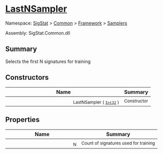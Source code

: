 # [LastNSampler](./LastNSampler.md)

Namespace: [SigStat]() > [Common](./../../README.md) > [Framework]() > [Samplers](./README.md)

Assembly: SigStat.Common.dll

## Summary
Selects the first N signatures for training

## Constructors

| Name | Summary | 
| --- | --- | 
| <img width=200/> <sub>LastNSampler ( [`Int32`](https://docs.microsoft.com/en-us/dotnet/api/System.Int32) )</sub>| <sub>Constructor</sub>| <br>


## Properties

| Name | Summary | 
| --- | --- | 
| <img width=200/> <sub>N</sub>| <sub>Count of signatures used for training</sub>| <br>


